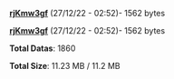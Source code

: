 [**rjKmw3gf**](/data/rjKmw3gf.txt) (27/12/22 - 02:52)- 1562 bytes

[**rjKmw3gf**](/data/rjKmw3gf.txt) (27/12/22 - 02:52)- 1562 bytes

**Total Datas**: 1860

**Total Size**: 11.23 MB / 11.2 MB